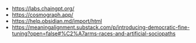 - https://labs.chaingpt.org/
- https://cosmograph.app/
- https://help.obsidian.md/import/html
- https://meaningalignment.substack.com/p/introducing-democratic-fine-tuning?open=false#%C2%A7arms-races-and-artificial-sociopaths
